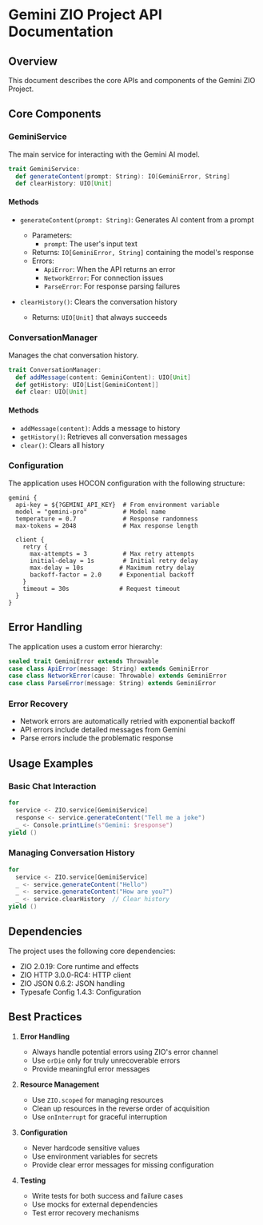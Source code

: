 # Gemini ZIO Project API Documentation

## Overview

This document describes the core APIs and components of the Gemini ZIO Project.

## Core Components

### GeminiService

The main service for interacting with the Gemini AI model.

```scala
trait GeminiService:
  def generateContent(prompt: String): IO[GeminiError, String]
  def clearHistory: UIO[Unit]
```

#### Methods

- `generateContent(prompt: String)`: Generates AI content from a prompt
  - Parameters:
    - `prompt`: The user's input text
  - Returns: `IO[GeminiError, String]` containing the model's response
  - Errors:
    - `ApiError`: When the API returns an error
    - `NetworkError`: For connection issues
    - `ParseError`: For response parsing failures

- `clearHistory()`: Clears the conversation history
  - Returns: `UIO[Unit]` that always succeeds

### ConversationManager

Manages the chat conversation history.

```scala
trait ConversationManager:
  def addMessage(content: GeminiContent): UIO[Unit]
  def getHistory: UIO[List[GeminiContent]]
  def clear: UIO[Unit]
```

#### Methods

- `addMessage(content)`: Adds a message to history
- `getHistory()`: Retrieves all conversation messages
- `clear()`: Clears all history

### Configuration

The application uses HOCON configuration with the following structure:

```hocon
gemini {
  api-key = ${?GEMINI_API_KEY}  # From environment variable
  model = "gemini-pro"          # Model name
  temperature = 0.7             # Response randomness
  max-tokens = 2048             # Max response length
  
  client {
    retry {
      max-attempts = 3          # Max retry attempts
      initial-delay = 1s        # Initial retry delay
      max-delay = 10s          # Maximum retry delay
      backoff-factor = 2.0     # Exponential backoff
    }
    timeout = 30s              # Request timeout
  }
}
```

## Error Handling

The application uses a custom error hierarchy:

```scala
sealed trait GeminiError extends Throwable
case class ApiError(message: String) extends GeminiError
case class NetworkError(cause: Throwable) extends GeminiError
case class ParseError(message: String) extends GeminiError
```

### Error Recovery

- Network errors are automatically retried with exponential backoff
- API errors include detailed messages from Gemini
- Parse errors include the problematic response

## Usage Examples

### Basic Chat Interaction

```scala
for
  service <- ZIO.service[GeminiService]
  response <- service.generateContent("Tell me a joke")
  _ <- Console.printLine(s"Gemini: $response")
yield ()
```

### Managing Conversation History

```scala
for
  service <- ZIO.service[GeminiService]
  _ <- service.generateContent("Hello")
  _ <- service.generateContent("How are you?")
  _ <- service.clearHistory  // Clear history
yield ()
```

## Dependencies

The project uses the following core dependencies:
- ZIO 2.0.19: Core runtime and effects
- ZIO HTTP 3.0.0-RC4: HTTP client
- ZIO JSON 0.6.2: JSON handling
- Typesafe Config 1.4.3: Configuration

## Best Practices

1. **Error Handling**
   - Always handle potential errors using ZIO's error channel
   - Use `orDie` only for truly unrecoverable errors
   - Provide meaningful error messages

2. **Resource Management**
   - Use `ZIO.scoped` for managing resources
   - Clean up resources in the reverse order of acquisition
   - Use `onInterrupt` for graceful interruption

3. **Configuration**
   - Never hardcode sensitive values
   - Use environment variables for secrets
   - Provide clear error messages for missing configuration

4. **Testing**
   - Write tests for both success and failure cases
   - Use mocks for external dependencies
   - Test error recovery mechanisms 